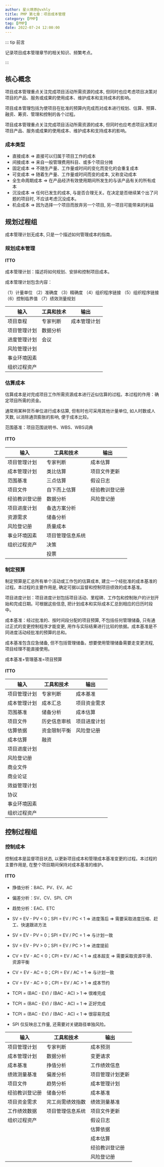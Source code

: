 ```yaml
---
author: 星火燎原@vxhly
title: PMP 第七章：项目成本管理
category: [PMP]
tag: [PMP]
date: 2022-07-24 12:00:00
---
```


::: tip 前言

记录项目成本管理章节的相关知识、频繁考点。

:::

<!-- more -->

## 核心概念

项目成本管理重点关注完成项目活动所需资源的成本, 但同时也应考虑项目决策对项目的产品、服务或成果的使用成本、维护成本和支持成本的影响。

项目成本管理包括为使项目在批准的预算内完成而对成本进行规划、估算、预算、融资、筹资、管理和控制的各个过程。

项目成本管理重点关注完成项目活动所需资源的成本, 但同时也应考虑项目决策对项目产品、服务或成果的使用成本、维护成本和支持成本的影响。

### 成本类型

- 直接成本 => 直接可以归属于项目工作的成本
- 间接成本 => 来自一般管理费用科目、或多个项目分摊
- 固定成本 => 不随生产量、工作量或时间的变化而变化的会重复成本
- 可变成本 => 随着生产量、工作量或时间而变的成本, 又称变动成本
- 全生命周期成本 => 在产品经济有效使用期间所发生的与该产品有关的所有成本
- 沉没成本 => 任何已发生的成本, 与是否合理无关。在决定是否继续某个出了问题的项目时, 不应该考虑沉没成本。
- 机会成本 => 因为选择一个项目而放弃另一个项目, 另一项目可能带来的利益

## 规划过程组

成本管理计划无成本, 只是一个描述如何管理成本的指南。

### 规划成本管理

#### ITTO

成本管理计划：描述将如何规划、安排和控制项目成本。

成本管理计划包含内容：

（1）计量单位
（2）准确度
（3）精确度
（4）组织程序链接
（5）组织程序链接
（6）控制临界值
（7）绩效测量规划

| 输入         | 工具和技术 | 输出         |
| ------------ | ---------- | ------------ |
| 项目章程     | 专家判断   | 成本管理计划 |
| 项目管理计划 | 数据分析   |              |
| 进度管理计划 | 会议       |              |
| 风险管理计划 |            |              |
| 事业环境因素 |            |              |
| 组织过程资产 |            |              |

### 估算成本

估算成本是对完成项目工作所需资源成本进行近似估算的过程。本过程的作用：确定项目所需的资金。

通常用某种货币单位进行成本估算, 但有时也可采用其他计量单位, 如人时数或人天数, 以消除通货膨胀的影响, 便于成本比较。

范围基准：项目范围说明书、WBS、WBS词典

#### ITTO

| 输入           | 工具和技术       | 输出           |
| -------------- | ---------------- | -------------- |
| 项目管理计划   | 专家判断         | 成本估算       |
| 成本管理计划   | 类比估算         | 项目文件更新   |
| 范围基准       | 三点估算         | 假设日志       |
| 项目文件       | 自下而上估算     | 经验教训登记册 |
| 经验教训登记册 | 数据分析         | 风险登记册     |
| 项目进度计划   | 备选方案分析     |                |
| 资源需求       | 储备分析         |                |
| 风险登记册     | 质量成本         |                |
| 事业环境因素   | 项目管理信息系统 |                |
| 组织过程资产   | 决策             |                |
|                | 投票             |                |

### 制定预算

制定预算是汇总所有单个活动或工作包的估算成本, 建立一个经批准的成本基准的过程。本过程的主要作用是, 确定可据以监督和控制项目绩效的成本基准。

项目进度计划：项目进度计划包括项目活动、里程碑、工作包和控制账户的计划开始和完成日期。可根据这些信息, 把计划成本和实际成本汇总到相应的日历时段中。

成本基准：经过批准的、按时间段分配的项目预算, 不包括任何管理储备, 只有通过正式的变更控制程序才能变更, 用作与实际结果进行比较的依据。成本基准是不同进度活动经批准的预算的总和。

成本基准包含应急储备, 但不包括管理储备。想要使用管理储备需要走变更流程, 项目经理不能直接使用。

成本基准+管理基准=项目预算

#### ITTO

| 输入         | 工具和技术   | 输出         |
| ------------ | ------------ | ------------ |
| 项目管理计划 | 专家判断     | 成本基准     |
| 成本管理计划 | 成本汇总     | 项目资金需求 |
| 范围基准     | 储备分析     | 成本估算     |
| 项目文件     | 历史信息审核 | 项目进度计划 |
| 估算依据     | 资金限制平衡 | 风险登记册   |
| 成本估算     | 融资         |              |
| 项目进度计划 |              |              |
| 风险登记册   |              |              |
| 商业文件     |              |              |
| 商业论证     |              |              |
| 效益管理计划 |              |              |
| 协议         |              |              |
| 事业环境因素 |              |              |
| 组织过程资产 |              |              |

## 控制过程组

### 控制成本

控制成本是监督项目状态, 以更新项目成本和管理成本基准变更的过程。本过程的主要作用是, 在整个项目期间保持对成本基准的维护。

#### ITTO

- 挣值分析：BAC、PV、EV、AC
- 偏差分析：SV、CV、SPI、CPI
- 趋势分析：EAC、ETC

- SV = EV - PV < 0；SPI = EV / PC < 1 => 进度落后 => 需要采取进度压缩、赶工、快速跟进方法
- SV = EV - PV = 0；SPI = EV / PC = 1 => 与计划一致
- SV = EV - PV > 0；SPI = EV / PC > 1 => 进度提前

- CV = EV - AC < 0；CPI = EV / AC < 1 => 成本超支 => 需要采取资源平滑、资源平衡
- CV = EV - AC = 0；CPI = EV / AC = 1 => 与计划一致
- CV = EV - AC > 0；CPI = EV / AC > 1 => 成本节约

- TCPI = (BAC - EV) / (BAC - AC) > 1 => 很难完成
- TCPI = (BAC - EV) / (BAC - AC) = 1 => 正好完成
- TCPI = (BAC - EV) / (BAC - AC) < 1 => 很容易完成

- SPI 仅反映总工作量, 还需要对关键路径单独风险。

| 输入           | 工具和技术       | 输出             |
| -------------- | ---------------- | ---------------- |
| 项目管理计划   | 专家判断         | 成本预测         |
| 成本管理计划   | 数据分析         | 变更请求         |
| 成本基准       | 挣值分析         | 工作绩效信息     |
| 绩效测量基准   | 偏差分析         | 项目管理计划更新 |
| 项目文件       | 趋势分析         | 成本管理计划     |
| 经验教训登记册 | 储备分析         | 成本基准         |
| 项目资金需求   | 完工尚需绩效指数 | 绩效测量基准     |
| 工作绩效数据   | 项目管理信息系统 | 项目文件更新     |
| 组织过程资产   |                  | 假设日志         |
|                |                  | 估算依据         |
|                |                  | 成本估算         |
|                |                  | 经验教训登记册   |
|                |                  | 风险登记册       |
